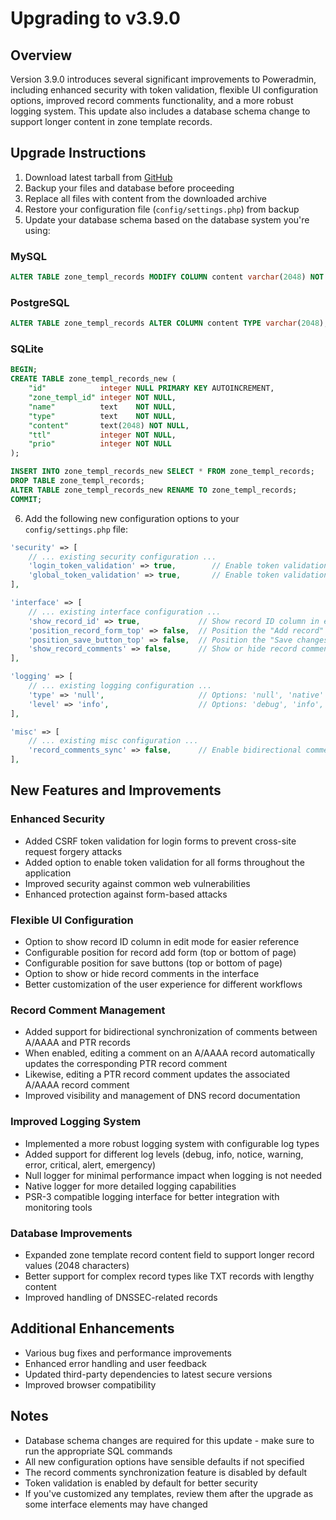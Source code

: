 # Upgrading to v3.9.0

## Overview

Version 3.9.0 introduces several significant improvements to Poweradmin, including enhanced security with token validation, flexible UI configuration options, improved record comments functionality, and a more robust logging system. This update also includes a database schema change to support longer content in zone template records.

## Upgrade Instructions

1. Download latest tarball from [GitHub](https://github.com/poweradmin/poweradmin/releases/tag/v3.9.0)
2. Backup your files and database before proceeding
3. Replace all files with content from the downloaded archive
4. Restore your configuration file (`config/settings.php`) from backup
5. Update your database schema based on the database system you're using:

### MySQL
```sql
ALTER TABLE zone_templ_records MODIFY COLUMN content varchar(2048) NOT NULL;
```

### PostgreSQL
```sql
ALTER TABLE zone_templ_records ALTER COLUMN content TYPE varchar(2048), ALTER COLUMN content SET NOT NULL;
```

### SQLite
```sql
BEGIN;
CREATE TABLE zone_templ_records_new (
    "id"            integer NULL PRIMARY KEY AUTOINCREMENT,
    "zone_templ_id" integer NOT NULL,
    "name"          text    NOT NULL,
    "type"          text    NOT NULL,
    "content"       text(2048) NOT NULL,
    "ttl"           integer NOT NULL,
    "prio"          integer NOT NULL
);

INSERT INTO zone_templ_records_new SELECT * FROM zone_templ_records;
DROP TABLE zone_templ_records;
ALTER TABLE zone_templ_records_new RENAME TO zone_templ_records;
COMMIT;
```

6. Add the following new configuration options to your `config/settings.php` file:

```php
'security' => [
    // ... existing security configuration ...
    'login_token_validation' => true,        // Enable token validation for login form
    'global_token_validation' => true,       // Enable token validation for all forms
],

'interface' => [
    // ... existing interface configuration ...
    'show_record_id' => true,             // Show record ID column in edit mode
    'position_record_form_top' => false,  // Position the "Add record" form at the top of the page
    'position_save_button_top' => false,  // Position the "Save changes" button at the top of the page
    'show_record_comments' => false,      // Show or hide record comments
],

'logging' => [
    // ... existing logging configuration ...
    'type' => 'null',                     // Options: 'null', 'native'
    'level' => 'info',                    // Options: 'debug', 'info', 'notice', 'warning', 'error', 'critical', 'alert', 'emergency'
],

'misc' => [
    // ... existing misc configuration ...
    'record_comments_sync' => false,      // Enable bidirectional comment sync between A and PTR records
],
```

## New Features and Improvements

### Enhanced Security
- Added CSRF token validation for login forms to prevent cross-site request forgery attacks
- Added option to enable token validation for all forms throughout the application
- Improved security against common web vulnerabilities
- Enhanced protection against form-based attacks

### Flexible UI Configuration
- Option to show record ID column in edit mode for easier reference
- Configurable position for record add form (top or bottom of page)
- Configurable position for save buttons (top or bottom of page)
- Option to show or hide record comments in the interface
- Better customization of the user experience for different workflows

### Record Comment Management
- Added support for bidirectional synchronization of comments between A/AAAA and PTR records
- When enabled, editing a comment on an A/AAAA record automatically updates the corresponding PTR record comment
- Likewise, editing a PTR record comment updates the associated A/AAAA record comment
- Improved visibility and management of DNS record documentation

### Improved Logging System
- Implemented a more robust logging system with configurable log types
- Added support for different log levels (debug, info, notice, warning, error, critical, alert, emergency)
- Null logger for minimal performance impact when logging is not needed
- Native logger for more detailed logging capabilities
- PSR-3 compatible logging interface for better integration with monitoring tools

### Database Improvements
- Expanded zone template record content field to support longer record values (2048 characters)
- Better support for complex record types like TXT records with lengthy content
- Improved handling of DNSSEC-related records

## Additional Enhancements
- Various bug fixes and performance improvements
- Enhanced error handling and user feedback
- Updated third-party dependencies to latest secure versions
- Improved browser compatibility

## Notes

- Database schema changes are required for this update - make sure to run the appropriate SQL commands
- All new configuration options have sensible defaults if not specified
- The record comments synchronization feature is disabled by default
- Token validation is enabled by default for better security
- If you've customized any templates, review them after the upgrade as some interface elements may have changed